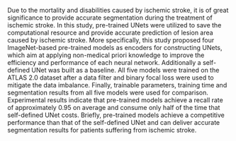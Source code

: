 Due to the mortality and disabilities caused by ischemic stroke, it is of great significance to provide accurate segmentation during the treatment of ischemic stroke. In this study, pre-trained UNets were utilized to save the computational resource and provide accurate prediction of lesion area caused by ischemic stroke. More specifically, this study proposed four ImageNet-based pre-trained models as encoders for constructing UNets, which aim at applying non-medical priori knowledge to improve the efficiency and performance of each neural network. Additionally a self-defined UNet was built as a baseline. All five models were trained on the ATLAS 2.0 dataset after a data filter and binary focal loss were used to mitigate the data imbalance. Finally, trainable parameters, training time and segmentation results from all five models were used for comparison.  Experimental results indicate that pre-trained models achieve a recall rate of approximately 0.95 on average and consume only half of the time that self-defined UNet costs. Briefly, pre-trained models achieve a competitive performance than that of the self-defined UNet and can deliver accurate segmentation results for patients suffering from ischemic stroke.
